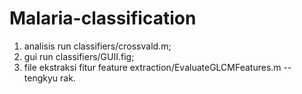 # Malaria-classification
1. analisis run classifiers/crossvald.m;
2. gui run classifiers/GUII.fig;
3. file ekstraksi fitur feature extraction/EvaluateGLCMFeatures.m
--tengkyu rak.
